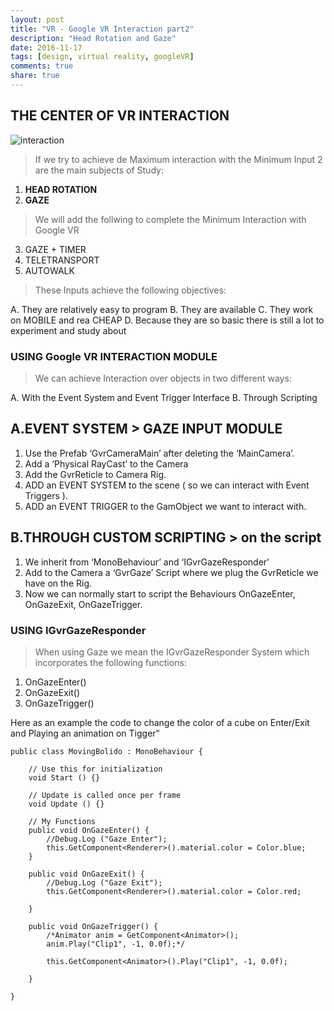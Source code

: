```yaml
---
layout: post
title: "VR - Google VR Interaction part2"
description: "Head Rotation and Gaze"
date: 2016-11-17
tags: [design, virtual reality, googleVR]
comments: true
share: true
---
```


## THE CENTER OF VR INTERACTION

![interaction](https://cloud.githubusercontent.com/assets/17754060/20390726/822801fa-aca6-11e6-94d4-781800a38f9b.jpg)

> If we try to achieve de Maximum interaction with the Minimum Input 2 are the main subjects of Study:

1. **HEAD ROTATION**
2. **GAZE**

> We will add the follwing to complete the Minimum Interaction with Google VR

3. GAZE + TIMER
4. TELETRANSPORT
5. AUTOWALK

> These Inputs achieve the following objectives:

A. They are relatively easy to program
B. They are available
C. They work on MOBILE and rea CHEAP
D. Because they are so basic there is still a lot to experiment and study about


### USING Google VR INTERACTION MODULE

> We can achieve Interaction over objects in two different ways:

A. With the Event System and Event Trigger Interface
B. Through Scripting

## A.EVENT SYSTEM > GAZE INPUT MODULE

1. Use the Prefab ‘GvrCameraMain’ after deleting the ‘MainCamera’.
2. Add a ‘Physical RayCast’ to the Camera
3. Add the GvrReticle to Camera Rig.
4. ADD an EVENT SYSTEM to the scene ( so we can interact with Event Triggers ).
5. ADD an EVENT TRIGGER to the GamObject we want to interact with.

## B.THROUGH CUSTOM SCRIPTING > on the script

1. We inherit from ‘MonoBehaviour’ and ‘IGvrGazeResponder'
2. Add to the Camera a ‘GvrGaze’ Script where we plug the GvrReticle we have on the Rig.
3. Now we can normally start to script the Behaviours OnGazeEnter, OnGazeExit, OnGazeTrigger.

### USING IGvrGazeResponder

> When using Gaze we mean the IGvrGazeResponder System which incorporates the following functions:

1. OnGazeEnter()
2. OnGazeExit()
3. OnGazeTrigger()

Here as an example the code to change the color of a cube on Enter/Exit and Playing an animation on Tigger"


	public class MovingBolido : MonoBehaviour {

		// Use this for initialization
		void Start () {}

		// Update is called once per frame
		void Update () {}

		// My Functions
		public void OnGazeEnter() {
			//Debug.Log ("Gaze Enter");
			this.GetComponent<Renderer>().material.color = Color.blue;
		}

		public void OnGazeExit() {
			//Debug.Log ("Gaze Exit");
			this.GetComponent<Renderer>().material.color = Color.red;

		}

		public void OnGazeTrigger() {
			/*Animator anim = GetComponent<Animator>();
			anim.Play("Clip1", -1, 0.0f);*/

			this.GetComponent<Animator>().Play("Clip1", -1, 0.0f);

		} 

	}

